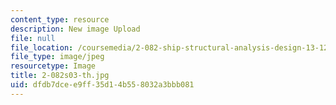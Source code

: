 ```yaml
---
content_type: resource
description: New image Upload
file: null
file_location: /coursemedia/2-082-ship-structural-analysis-design-13-122-spring-2003/dfdb7dcee9ff35d14b558032a3bbb081_2-082s03-th.jpg
file_type: image/jpeg
resourcetype: Image
title: 2-082s03-th.jpg
uid: dfdb7dce-e9ff-35d1-4b55-8032a3bbb081
---
```

